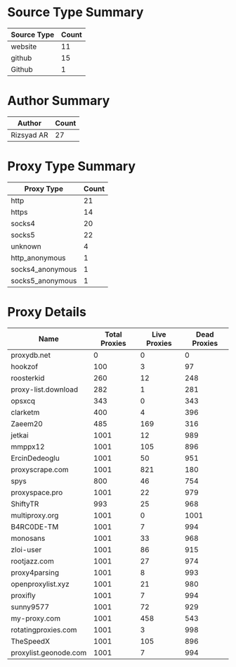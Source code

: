 # Source Type Summary

| Source Type | Count |
|-------------|-------|
| website | 11 |
| github | 15 |
| Github | 1 |


# Author Summary

| Author | Count |
|--------|-------|
| Rizsyad AR | 27 |


# Proxy Type Summary

| Proxy Type | Count |
|------------|-------|
| http | 21 |
| https | 14 |
| socks4 | 20 |
| socks5 | 22 |
| unknown | 4 |
| http_anonymous | 1 |
| socks4_anonymous | 1 |
| socks5_anonymous | 1 |


# Proxy Details

| Name | Total Proxies | Live Proxies | Dead Proxies |
|------|---------------|--------------|---------------|
| proxydb.net | 0 | 0 | 0 |
| hookzof | 100 | 3 | 97 |
| roosterkid | 260 | 12 | 248 |
| proxy-list.download | 282 | 1 | 281 |
| opsxcq | 343 | 0 | 343 |
| clarketm | 400 | 4 | 396 |
| Zaeem20 | 485 | 169 | 316 |
| jetkai | 1001 | 12 | 989 |
| mmppx12 | 1001 | 105 | 896 |
| ErcinDedeoglu | 1001 | 50 | 951 |
| proxyscrape.com | 1001 | 821 | 180 |
| spys | 800 | 46 | 754 |
| proxyspace.pro | 1001 | 22 | 979 |
| ShiftyTR | 993 | 25 | 968 |
| multiproxy.org | 1001 | 0 | 1001 |
| B4RC0DE-TM | 1001 | 7 | 994 |
| monosans | 1001 | 33 | 968 |
| zloi-user | 1001 | 86 | 915 |
| rootjazz.com | 1001 | 27 | 974 |
| proxy4parsing | 1001 | 8 | 993 |
| openproxylist.xyz | 1001 | 21 | 980 |
| proxifly | 1001 | 7 | 994 |
| sunny9577 | 1001 | 72 | 929 |
| my-proxy.com | 1001 | 458 | 543 |
| rotatingproxies.com | 1001 | 3 | 998 |
| TheSpeedX | 1001 | 105 | 896 |
| proxylist.geonode.com | 1001 | 7 | 994 |

